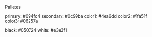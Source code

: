 Palletes

primary: #094fc4
secondary: #0c99ba
color1: #4ea6dd
color2: #1fa51f
color3: #06257a

black: #050724
white: #e3e3f1
